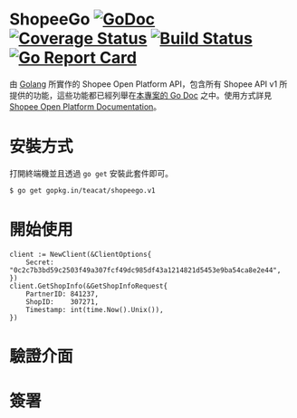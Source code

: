 # ShopeeGo [![GoDoc](https://godoc.org/github.com/teacat/shopeego?status.svg)](https://godoc.org/github.com/teacat/shopeego) [![Coverage Status](https://coveralls.io/repos/github/teacat/shopeego/badge.svg?branch=master)](https://coveralls.io/github/teacat/shopeego?branch=master) [![Build Status](https://travis-ci.org/teacat/shopeego.svg?branch=master)](https://travis-ci.org/teacat/shopeego) [![Go Report Card](https://goreportcard.com/badge/github.com/teacat/rushia)](https://goreportcard.com/report/github.com/teacat/shopeego)

由 [Golang](https://golang.org/) 所實作的 Shopee Open Platform API，包含所有 Shopee API v1 所提供的功能，這些功能都已經列舉在[本專案的 Go Doc](https://godoc.org/github.com/teacat/shopeego) 之中。使用方式詳見 [Shopee Open Platform Documentation](https://open.shopee.com/documents)。

# 安裝方式

打開終端機並且透過 `go get` 安裝此套件即可。

```bash
$ go get gopkg.in/teacat/shopeego.v1
```

# 開始使用

```golang
client := NewClient(&ClientOptions{
	Secret: "0c2c7b3bd59c2503f49a307fcf49dc985df43a1214821d5453e9ba54ca8e2e44",
})
client.GetShopInfo(&GetShopInfoRequest{
	PartnerID: 841237,
	ShopID:    307271,
	Timestamp: int(time.Now().Unix()),
})
```

# 驗證介面

# 簽署